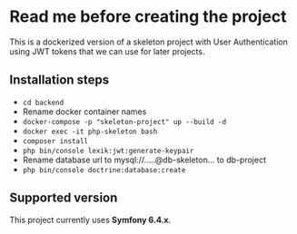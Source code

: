 # Read me before creating the project

This is a dockerized version of a skeleton project with User Authentication using JWT tokens that we can use for later projects.

## Installation steps

- `cd backend`
- Rename docker container names
- `docker-compose -p "skeleton-project" up --build -d`
- `docker exec -it php-skeleton bash`
- `composer install`
- `php bin/console lexik:jwt:generate-keypair`
- Rename database url to mysql://.....@db-skeleton... to db-project
- `php bin/console doctrine:database:create`

## Supported version

This project currently uses **Symfony 6.4.x**.
